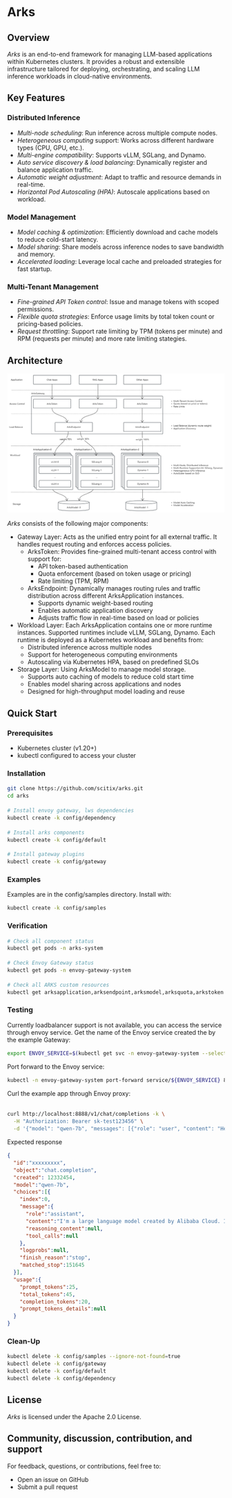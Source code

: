 # Arks

## Overview
*Arks* is an end-to-end framework for managing LLM-based applications within Kubernetes clusters. It provides a robust and extensible infrastructure tailored for deploying, orchestrating, and scaling LLM inference workloads in cloud-native environments.


## Key Features

### Distributed Inference
- *Multi-node scheduling*: Run inference across multiple compute nodes.
- *Heterogeneous computing* support: Works across different hardware types (CPU, GPU, etc.).
- *Multi-engine compatibility*: Supports vLLM, SGLang, and Dynamo.
- *Auto service discovery & load balancing*: Dynamically register and balance application traffic.
- *Automatic weight adjustment*: Adapt to traffic and resource demands in real-time.
- *Horizontal Pod Autoscaling (HPA)*: Autoscale applications based on workload.

### Model Management
- *Model caching & optimization*: Efficiently download and cache models to reduce cold-start latency.
- *Model sharing*: Share models across inference nodes to save bandwidth and memory.
- *Accelerated loading*: Leverage local cache and preloaded strategies for fast startup.

### Multi-Tenant Management
- *Fine-grained API Token control*: Issue and manage tokens with scoped permissions.
- *Flexible quota strategies*: Enforce usage limits by total token count or pricing-based policies.
- *Request throttling*: Support rate limiting by TPM (tokens per minute) and RPM (requests per minute) and more rate limiting stategies.

## Architecture

![arks-architecture-v1](docs/images/architecture-v1.png)

*Arks* consists of the following major components:
- Gateway Layer: Acts as the unified entry point for all external traffic. It handles request routing and enforces access policies.
  - ArksToken: Provides fine-grained multi-tenant access control with support for:
    - API token-based authentication
    - Quota enforcement (based on token usage or pricing)
    - Rate limiting (TPM, RPM)
  - ArksEndpoint: Dynamically manages routing rules and traffic distribution across different ArksApplication instances.
    - Supports dynamic weight-based routing
    - Enables automatic application discovery
    - Adjusts traffic flow in real-time based on load or policies
- Workload Layer: Each ArksApplication contains one or more runtime instances. Supported runtimes include vLLM, SGLang, Dynamo.
  Each runtime is deployed as a Kubernetes workload and benefits from:
  - Distributed inference across multiple nodes
  - Support for heterogeneous computing environments
  - Autoscaling via Kubernetes HPA, based on predefined SLOs
- Storage Layer: Using ArksModel to manage model storage. 
  - Supports auto caching of models to reduce cold start time
  - Enables model sharing across applications and nodes
  - Designed for high-throughput model loading and reuse


## Quick Start
### Prerequisites
- Kubernetes cluster (v1.20+)
- kubectl configured to access your cluster

### Installation
```bash
git clone https://github.com/scitix/arks.git
cd arks

# Install envoy gateway, lws dependencies
kubectl create -k config/dependency

# Install arks components
kubectl create -k config/default

# Install gateway plugins
kubectl create -k config/gateway
```

### Examples

Examples are in the config/samples directory. Install with: 
```bash
kubectl create -k config/samples
```

### Verification
``` bash
# Check all component status
kubectl get pods -n arks-system

# Check Envoy Gateway status
kubectl get pods -n envoy-gateway-system

# Check all ARKS custom resources
kubectl get arksapplication,arksendpoint,arksmodel,arksquota,arkstoken
```

### Testing
Currently loadbalancer support is not available, you can access the service through envoy service.
Get the name of the Envoy service created the by the example Gateway:
``` bash
export ENVOY_SERVICE=$(kubectl get svc -n envoy-gateway-system --selector=gateway.envoyproxy.io/owning-gateway-name=arks-eg -o jsonpath='{.items[0].metadata.name}')
```

Port forward to the Envoy service:
``` bash
kubectl -n envoy-gateway-system port-forward service/${ENVOY_SERVICE} 8888:80 &
```

Curl the example app through Envoy proxy:
``` bash

curl http://localhost:8888/v1/chat/completions -k \
  -H "Authorization: Bearer sk-test123456" \
  -d '{"model": "qwen-7b", "messages": [{"role": "user", "content": "Hello, who are you?"}]}'
```

Expected response
``` json
{
  "id":"xxxxxxxxx",
  "object":"chat.completion",
  "created": 12332454,
  "model":"qwen-7b",
  "choices":[{
    "index":0,
    "message":{
      "role":"assistant",
      "content":"I'm a large language model created by Alibaba Cloud. I go by the name Qwen.",
      "reasoning_content":null,
      "tool_calls":null
    },
    "logprobs":null,
    "finish_reason":"stop",
    "matched_stop":151645
  }],
  "usage":{
    "prompt_tokens":25,
    "total_tokens":45,
    "completion_tokens":20,
    "prompt_tokens_details":null
  }
}
```
### Clean-Up
```bash
kubectl delete -k config/samples --ignore-not-found=true
kubectl delete -k config/gateway
kubectl delete -k config/default
kubectl delete -k config/dependency
```

## License
*Arks* is licensed under the Apache 2.0 License.

## Community, discussion, contribution, and support
For feedback, questions, or contributions, feel free to:
- Open an issue on GitHub
- Submit a pull request